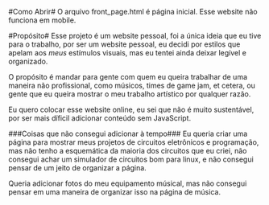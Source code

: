 #Como Abrir#
O arquivo front_page.html é página inicial.
Esse website não funciona em mobile.

#Propósito#
Esse projeto é um website pessoal, foi a única ideia que eu tive para o trabalho,
por ser um website pessoal, eu decidi por estilos que apelam aos *meus* estímulos visuais, mas eu tentei ainda deixar legível e organizado.

O propósito é mandar para gente com quem eu queira trabalhar de uma maneira não profissional, como músicos, times de game jam, et cetera, ou gente que eu queira mostrar o meu trabalho artístico por qualquer razão.

Eu quero colocar esse website online, eu sei que não é muito sustentável, por ser mais díficil adicionar conteúdo sem JavaScript.

###Coisas que não consegui adicionar à tempo###
Eu queria criar uma página para mostrar meus projetos de circuitos eletrônicos e programação, mas não tenho a esquemática da maioria dos circuitos que eu criei, não consegui achar um simulador de circuitos bom para linux, e não consegui pensar de um jeito de organizar a página.

Queria adicionar fotos do meu equipamento músical, mas não consegui pensar em uma maneira de organizar isso na página de música.


